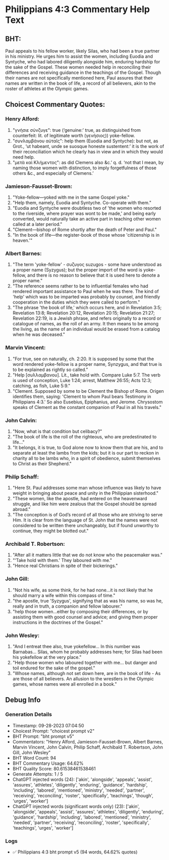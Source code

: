 # Philippians 4:3 Commentary Help Text

## BHT:
Paul appeals to his fellow worker, likely Silas, who had been a true partner in his ministry. He urges him to assist the women, including Euodia and Syntyche, who had labored diligently alongside him, enduring hardship for the sake of the Gospel. These women needed help in reconciling their differences and receiving guidance in the teachings of the Gospel. Though their names are not specifically mentioned here, Paul assures that their names are written in the book of life, a record of all believers, akin to the roster of athletes at the Olympic games.

## Choicest Commentary Quotes:
### Henry Alford:
1. "γνήσιε σύνζυγε": true (‘genuine:’ true, as distinguished from counterfeit: lit. of legitimate worth (γενήσιος)) yoke-fellow. 
2. "συνλαμβάνου αὐταῖς": help them (Euodia and Syntyche): but not, as Grot., ‘ut habeant, unde se suosque honeste sustentent:’ it is the work of their reconciliation which he clearly has in view and in which they would need help.
3. "μετὰ καὶ Κλήμεντος": as did Clemens also &c.’ q. d. ‘not that I mean, by naming those women with distinction, to imply forgetfulness of those others &c., and especially of Clemens.’

### Jamieson-Fausset-Brown:
1. "Yoke-fellow—yoked with me in the same Gospel yoke."
2. "Help them, namely, Euodia and Syntyche. Co-operate with them."
3. "Euodia and Syntyche were doubtless two of 'the women who resorted to the riverside, where prayer was wont to be made,' and being early converted, would naturally take an active part in teaching other women called at a later period."
4. "Clement—bishop of Rome shortly after the death of Peter and Paul."
5. "In the book of life—the register-book of those whose 'citizenship is in heaven.'"

### Albert Barnes:
1. "The term 'yoke-fellow' - συζυγος suzugos - some have understood as a proper name (Syzygus); but the proper import of the word is yoke-fellow, and there is no reason to believe that it is used here to denote a proper name."
2. "The reference seems rather to be to influential females who had rendered important assistance to Paul when he was there. The kind of 'help' which was to be imparted was probably by counsel, and friendly cooperation in the duties which they were called to perform."
3. "The phrase 'the book of life,' which occurs here, and in Revelation 3:5; Revelation 13:8; Revelation 20:12, Revelation 20:15; Revelation 21:27; Revelation 22:19, is a Jewish phrase, and refers originally to a record or catalogue of names, as the roll of an army. It then means to be among the living, as the name of an individual would be erased from a catalog when he was deceased."

### Marvin Vincent:
1. "For true, see on naturally, ch. 2:20. It is supposed by some that the word rendered yoke-fellow is a proper name, Synzygus, and that true is to be explained as rightly so called."
2. "Help [συλλαμβανου]. Lit., take hold with. Compare Luke 5:7. The verb is used of conception, Luke 1:24; arrest, Matthew 26:55; Acts 12:3; catching, as fish, Luke 5:9."
3. "Clement. Supposed by some to be Clement the Bishop of Rome. Origen identifies them, saying: 'Clement to whom Paul bears Testimony in Philippians 4:3.' So also Eusebius, Epiphanius, and Jerome. Chrysostom speaks of Clement as the constant companion of Paul in all his travels."

### John Calvin:
1. "Now, what is that condition but celibacy?"
2. "The book of life is the roll of the righteous, who are predestinated to life..."
3. "It belongs, it is true, to God alone now to know them that are his, and to separate at least the lambs from the kids; but it is our part to reckon in charity all to be lambs who, in a spirit of obedience, submit themselves to Christ as their Shepherd."

### Philip Schaff:
1. "Here St. Paul addresses some man whose influence was likely to have weight in bringing about peace and unity in the Philippian sisterhood."
2. "These women, like the apostle, had entered on the heavenward struggle, and like him were zealous that the Gospel should be spread abroad."
3. "The conception is of God’s record of all those who are striving to serve Him. It is clear from the language of St. John that the names were not considered to be written there unchangeably, but if found unworthy to continue, they might be blotted out."

### Archibald T. Robertson:
1. "After all it matters little that we do not know who the peacemaker was."
2. "‘Take hold with them.’ They laboured with me."
3. "Hence real Christians in spite of their bickerings."

### John Gill:
1. "Not his wife, as some think, for he had none...it is not likely that he should marry a wife within this compass of time."
2. "the apostle, true 'Syzygus', signifying that as was his name, so was he, really and in truth, a companion and fellow labourer."
3. "help those women...either by composing their differences, or by assisting them with good counsel and advice; and giving them proper instructions in the doctrines of the Gospel."

### John Wesley:
1. "And I entreat thee also, true yokefellow... In this number was Barnabas... Silas, whom he probably addresses here; for Silas had been his yokefellow at the very place." 
2. "Help those women who laboured together with me... but danger and toil endured for the sake of the gospel." 
3. "Whose names, although not set down here, are in the book of life - As are those of all believers. An allusion to the wrestlers in the Olympic games, whose names were all enrolled in a book."


## Debug Info
### Generation Details
- Timestamp: 09-28-2023 07:04:50
- Choicest Prompt: "choicest prompt v2"
- BHT Prompt: "bht prompt v5"
- Commentators: "Henry Alford, Jamieson-Fausset-Brown, Albert Barnes, Marvin Vincent, John Calvin, Philip Schaff, Archibald T. Robertson, John Gill, John Wesley"
- BHT Word Count: 94
- BHT Commentary Usage: 64.62%
- BHT Quality Score: 80.61538461538461
- Generate Attempts: 1 / 5
- ChatGPT injected words (24):
	['akin', 'alongside', 'appeals', 'assist', 'assures', 'athletes', 'diligently', 'enduring', 'guidance', 'hardship', 'including', 'labored', 'mentioned', 'ministry', 'needed', 'partner', 'receiving', 'reconciling', 'roster', 'specifically', 'teachings', 'though', 'urges', 'worker']
- ChatGPT injected words (significant words only) (23):
	['akin', 'alongside', 'appeals', 'assist', 'assures', 'athletes', 'diligently', 'enduring', 'guidance', 'hardship', 'including', 'labored', 'mentioned', 'ministry', 'needed', 'partner', 'receiving', 'reconciling', 'roster', 'specifically', 'teachings', 'urges', 'worker']

### Logs
- ✅ Philippians 4:3 bht prompt v5 (94 words, 64.62% quotes)